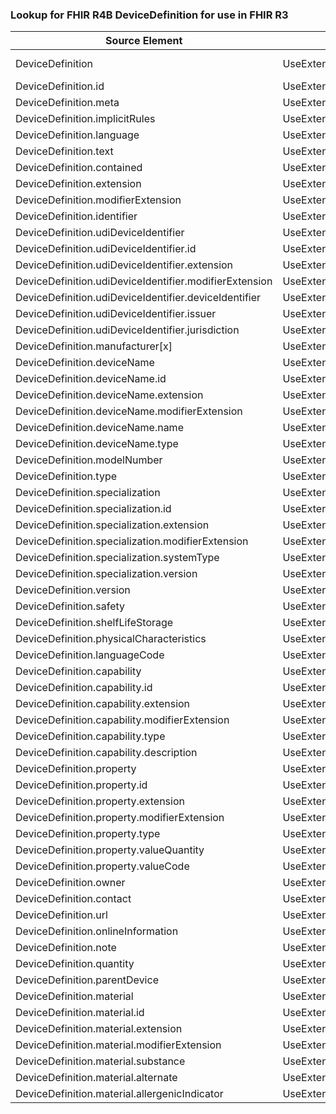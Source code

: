 ### Lookup for FHIR R4B DeviceDefinition for use in FHIR R3

| Source Element | Usage | Target |
| -------------- | ----- | ------ |
| DeviceDefinition | UseExtension | http://hl7.org/fhir/4.3/StructureDefinition/extension-DeviceDefinition |
| DeviceDefinition.id | UseExtensionFromAncestor | - |
| DeviceDefinition.meta | UseExtensionFromAncestor | - |
| DeviceDefinition.implicitRules | UseExtensionFromAncestor | - |
| DeviceDefinition.language | UseExtensionFromAncestor | - |
| DeviceDefinition.text | UseExtensionFromAncestor | - |
| DeviceDefinition.contained | UseExtensionFromAncestor | - |
| DeviceDefinition.extension | UseExtensionFromAncestor | - |
| DeviceDefinition.modifierExtension | UseExtensionFromAncestor | - |
| DeviceDefinition.identifier | UseExtensionFromAncestor | - |
| DeviceDefinition.udiDeviceIdentifier | UseExtensionFromAncestor | - |
| DeviceDefinition.udiDeviceIdentifier.id | UseExtensionFromAncestor | - |
| DeviceDefinition.udiDeviceIdentifier.extension | UseExtensionFromAncestor | - |
| DeviceDefinition.udiDeviceIdentifier.modifierExtension | UseExtensionFromAncestor | - |
| DeviceDefinition.udiDeviceIdentifier.deviceIdentifier | UseExtensionFromAncestor | - |
| DeviceDefinition.udiDeviceIdentifier.issuer | UseExtensionFromAncestor | - |
| DeviceDefinition.udiDeviceIdentifier.jurisdiction | UseExtensionFromAncestor | - |
| DeviceDefinition.manufacturer[x] | UseExtensionFromAncestor | - |
| DeviceDefinition.deviceName | UseExtensionFromAncestor | - |
| DeviceDefinition.deviceName.id | UseExtensionFromAncestor | - |
| DeviceDefinition.deviceName.extension | UseExtensionFromAncestor | - |
| DeviceDefinition.deviceName.modifierExtension | UseExtensionFromAncestor | - |
| DeviceDefinition.deviceName.name | UseExtensionFromAncestor | - |
| DeviceDefinition.deviceName.type | UseExtensionFromAncestor | - |
| DeviceDefinition.modelNumber | UseExtensionFromAncestor | - |
| DeviceDefinition.type | UseExtensionFromAncestor | - |
| DeviceDefinition.specialization | UseExtensionFromAncestor | - |
| DeviceDefinition.specialization.id | UseExtensionFromAncestor | - |
| DeviceDefinition.specialization.extension | UseExtensionFromAncestor | - |
| DeviceDefinition.specialization.modifierExtension | UseExtensionFromAncestor | - |
| DeviceDefinition.specialization.systemType | UseExtensionFromAncestor | - |
| DeviceDefinition.specialization.version | UseExtensionFromAncestor | - |
| DeviceDefinition.version | UseExtensionFromAncestor | - |
| DeviceDefinition.safety | UseExtensionFromAncestor | - |
| DeviceDefinition.shelfLifeStorage | UseExtensionFromAncestor | - |
| DeviceDefinition.physicalCharacteristics | UseExtensionFromAncestor | - |
| DeviceDefinition.languageCode | UseExtensionFromAncestor | - |
| DeviceDefinition.capability | UseExtensionFromAncestor | - |
| DeviceDefinition.capability.id | UseExtensionFromAncestor | - |
| DeviceDefinition.capability.extension | UseExtensionFromAncestor | - |
| DeviceDefinition.capability.modifierExtension | UseExtensionFromAncestor | - |
| DeviceDefinition.capability.type | UseExtensionFromAncestor | - |
| DeviceDefinition.capability.description | UseExtensionFromAncestor | - |
| DeviceDefinition.property | UseExtensionFromAncestor | - |
| DeviceDefinition.property.id | UseExtensionFromAncestor | - |
| DeviceDefinition.property.extension | UseExtensionFromAncestor | - |
| DeviceDefinition.property.modifierExtension | UseExtensionFromAncestor | - |
| DeviceDefinition.property.type | UseExtensionFromAncestor | - |
| DeviceDefinition.property.valueQuantity | UseExtensionFromAncestor | - |
| DeviceDefinition.property.valueCode | UseExtensionFromAncestor | - |
| DeviceDefinition.owner | UseExtensionFromAncestor | - |
| DeviceDefinition.contact | UseExtensionFromAncestor | - |
| DeviceDefinition.url | UseExtensionFromAncestor | - |
| DeviceDefinition.onlineInformation | UseExtensionFromAncestor | - |
| DeviceDefinition.note | UseExtensionFromAncestor | - |
| DeviceDefinition.quantity | UseExtensionFromAncestor | - |
| DeviceDefinition.parentDevice | UseExtensionFromAncestor | - |
| DeviceDefinition.material | UseExtensionFromAncestor | - |
| DeviceDefinition.material.id | UseExtensionFromAncestor | - |
| DeviceDefinition.material.extension | UseExtensionFromAncestor | - |
| DeviceDefinition.material.modifierExtension | UseExtensionFromAncestor | - |
| DeviceDefinition.material.substance | UseExtensionFromAncestor | - |
| DeviceDefinition.material.alternate | UseExtensionFromAncestor | - |
| DeviceDefinition.material.allergenicIndicator | UseExtensionFromAncestor | - |
